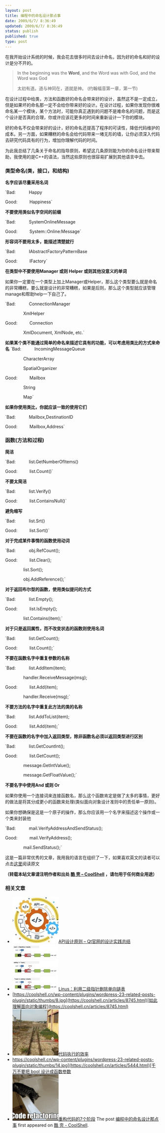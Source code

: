```yaml
---
layout: post
title: 编程中的命名设计那点事
date: 2009/6/7/ 8:36:49
updated: 2009/6/7/ 8:36:49
status: publish
published: true
type: post
---
```


在我开始设计系统的时候，我会花去很多时间去设计命名，因为好的命名和好的设计是分不开的。



> In the beginning was the **Word**, and the Word was with God, and the Word was God  
> 
> 太初有道。道与神同在，道就是神。 (约翰福音第一章，第一节)
> 
> 


在设计过程中给类，方法和函数好的命名会带来好的设计，虽然这不是一定成立，但是如果坏的命名那一定不会给你带来好的设计。在设计过程，如果你发现你很难命名某一个模块，某个方法时，可能你真正遇到的问题不是难命名的问题，而是这个设计是否真的合理，你或许应该花更多的时间来重新设计一下你的模块。


好的命名不仅会带来好的设计，好的命名还提高了程序的可读性，降低代码维护的成本。另一方面，如果糟糕的命名会给代码带来一堵无形的墙，让你必须深入代码去研究代码具有的行为，增加你理解代码的时间。


为此我总结了几条关于命名的指导原则，希望这几条原则能为你的命名设计带来帮助，我使用的是C++的语法，当然这些原则也很容易扩展到其他语言中去。


### 类型命名(类，接口，和结构)


  




**名字应该尽量采用名词**  

`Bad:           Happy  

Good:          Happiness`



**不要使用类似名字空间的前缀**  

`Bad:           SystemOnlineMessage  

Good:          System::Online:Message`


**形容词不要用太多，能描述清楚就行**  

`Bad:           IAbstractFactoryPatternBase  

Good:          IFactory`


**在类型中不要使用Manager 或则 Helper 或则其他没意义的单词**  

如果你一定要在一个类型上加上Manager或Helper，那么这个类型要么就是命名的非常糟糕，要么就是设计的非常糟糕，如果是后则，那么这个类型就应该管理manage和帮助help一下自己了。  

`Bad:           ConnectionManager  

               XmlHelper  

Good:          Connection  

               XmlDocument, XmlNode, etc.`


**如果某个类不能通过简单的命名来描述它具有的功能，可以考虑用类比的方式来命名** `Bad:           IncomingMessageQueue  

               CharacterArray  

               SpatialOrganizer  

Good:          Mailbox  

               String  

               Map`


**如果你使用类比，你就应该一致的使用它们**  

`Bad:           Mailbox,DestinationID  

Good:          Mailbox,Address`


### 函数(方法和过程)


  




**简洁**  

`Bad:           list.GetNumberOfItems()  

Good:          list.Count()`


**不要太简洁**  

`Bad:           list.Verify()  

Good:          list.ContainsNull()`


**避免缩写**  

`Bad:           list.Srt()  

Good:          list.Sort()`


**对于完成某件事情的函数使用动词**  

`Bad:           obj.RefCount();  

Good:          list.Clear();  

               list.Sort();  

               obj.AddReference();`


**对于返回布尔型的函数，使用类似提问的方式**  

`Bad:           list.Empty();  

Good:          list.IsEmpty();  

               list.Contains(item);`


**对于只是返回属性，而不改变状态的函数则使用名词**  

`Bad:           list.GetCount();  

Good:          list.Count();`


**不要在函数名字中重复参数的名称**  

`Bad:           list.AddItem(item);  

               handler.ReceiveMessage(msg);  

Good:          list.Add(item);  

               handler.Receive(msg);`


**不要方法的名字中重复此方法的类的名称**  

`Bad:           list.AddToList(item);  

Good:          list.Add(item);`


**不要在函数的名字中加入返回类型，除非函数名必须以返回类型进行区别**  

`Bad:           list.GetCountInt();  

Good:          list.GetCount();  

               message.GetIntValue();  

               message.GetFloatValue();`


**不要名字中使用And 或则 Or**  

如果你使用一个连接词来连接函数名，那么这个函数肯定是做了太多的事情，更好的做法是将其分成更小的函数来处理(类似面向对象设计准则中的责任单一原则)。  

如果你想确保是这是一个原子的操作，那么你应该用一个名字来描述这个操作或一个类来封装他  

`Bad:           mail.VerifyAddressAndSendStatus();  

Good:          mail.VerifyAddress();  

               mail.SendStatus();`


这是一篇非常优秀的文章，我用我的语言在组织了一下，如果喜欢英文的读者可以点击[这里](http://journal.stuffwithstuff.com/2009/06/05/naming-things-in-code/)阅读原文



**（转载本站文章请注明作者和出处 [酷 壳 – CoolShell](https://coolshell.cn/) ，请勿用于任何商业用途）**



### 相关文章

* [![API设计原则 – Qt官网的设计实践总结](../wp-content/uploads/2017/07/api-design-300x278-2-150x150.jpg)](https://coolshell.cn/articles/18024.html)[API设计原则 – Qt官网的设计实践总结](https://coolshell.cn/articles/18024.html)
* [![Linus：利用二级指针删除单向链表](../wp-content/uploads/2013/02/linus_pointer_to_pointer-150x150.jpg)](https://coolshell.cn/articles/8990.html)[Linus：利用二级指针删除单向链表](https://coolshell.cn/articles/8990.html)
* [https://coolshell.cn/wp-content/plugins/wordpress-23-related-posts-plugin/static/thumbs/8.jpg](https://coolshell.cn/articles/8745.html)[如此理解面向对象编程](https://coolshell.cn/articles/8745.html)
* [![代码执行的效率](../wp-content/uploads/2012/07/muxnt-150x150.jpg)](https://coolshell.cn/articles/7886.html)[代码执行的效率](https://coolshell.cn/articles/7886.html)
* [https://coolshell.cn/wp-content/plugins/wordpress-23-related-posts-plugin/static/thumbs/14.jpg](https://coolshell.cn/articles/5444.html)[千万不要把 bool 设计成函数参数](https://coolshell.cn/articles/5444.html)
* [![重构代码的7个阶段](../wp-content/uploads/2011/08/538efefbjw1dt8f6ua5rpg-150x150.gif)](https://coolshell.cn/articles/5201.html)[重构代码的7个阶段](https://coolshell.cn/articles/5201.html)
The post [编程中的命名设计那点事](https://coolshell.cn/articles/990.html) first appeared on [酷 壳 - CoolShell](https://coolshell.cn).